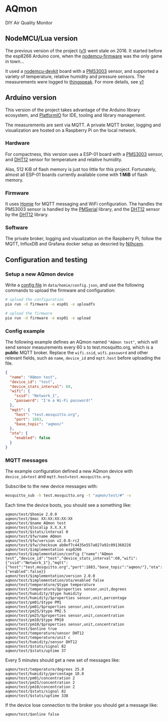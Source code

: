 # AQmon

DIY Air Quality Monitor

## NodeMCU/Lua version

The previous version of the project ([v1][]) went stale on 2016.
It started before the esp8266 Arduino core,
when the [nodemcu-firmware][] was the only game in town...

It used a [nodemcu-devkit][] board with a [PMS3003][] sensor,
and supported a variety of temperature, relative humidity and pressure sensors.
The measurements were logged to [thingspeak][].
For more details, see [v1][]

[v1]: https://github.com/avaldebe/AQmon/tree/v1
[nodemcu-devkit]:   https://github.com/nodemcu/nodemcu-devkit
[nodemcu-firmware]: https://github.com/nodemcu/nodemcu-firmware
[thingspeak]:       https://thingspeak.com
[PMS3003]: Documents/PMS3003_LOGOELE.pdf
[DHT12]: Documents/DHT12_Aosong.pdf

## Arduino version

This version of the project takes advantage of the Arduino library ecosystem, and [PlatformIO](https://platformio.org/)
for IDE, tooling and library management.

The measurements are sent via MQTT. A private MQTT broker,
logging and visualization are hosted on a Raspberry Pi on the local network.

### Hardware

For compactness, this version uses a
ESP-01 board with a [PMS3003][] sensor,
and [DHT12][] sensor for temperature and relative humidity.

Alas, 512 KiB of flash memory is just too little for this project.
Fortunately, almost all ESP-01 boards currently available come with **1 MiB** of flash memory.

### Firmware

It uses [Homie][] for MQTT messaging and WiFi configuration.
The  handles the PMS3003 sensor is handled by the [PMSerial][] library,
and the [DHT12][] sensor by the [DHT12][DHT12lib] library.

[Homie]: https://platformio.org/lib/show/555/Homie/installation
[PMSerial]: https:github.com/avaldebe/PMSerial.git
[DHT12lib]: https://platformio.org/lib/show/5554/DHT12

### Software

The private broker, logging and visualization on the Raspberry Pi,
follow the MQTT, InfluxDB and Grafana docker setup as descried by [Nilhcem][].

[Nilhcem]: http://nilhcem.com/iot/home-monitoring-with-mqtt-influxdb-grafana

## Configuration and testing

### Setup a new AQmon device

Write a [config file][config] in `data/homie/config.json`, and
use the following commands to upload the firmware and configuration:

```bash
# upload the configuration
pio run -d firmware -e esp01 -e uploadfs

# upload the firmware
pio run -d firmware -e esp01 -e upload
```

[config]: https://homieiot.github.io/homie-esp8266/docs/2.0.0/configuration/json-configuration-file/

### Config example

The following example defines an AQmon named `"AQmon test"`,
which will send sensor measurements every 60 s
to test.mosquitto.org, which is a **public** MQTT broker.
Replace the `wifi.ssid`, `wifi.password` and other relevant fields,
such as `name`, `device_id` and `mqtt.host` before uploading the file.

```json
{
  "name": "AQmon test",
  "device_id": "test",
  "device_stats_interval": 60,
  "wifi": {
    "ssid": "Network_1",
    "password": "I'm a Wi-Fi password!"
  },
  "mqtt": {
    "host": "test.mosquitto.org",
    "port": 1883,
    "base_topic": "aqmon/"
  },
  "ota": {
    "enabled": false
  }
}  
```

### MQTT messages

The example configuration defined a new AQmon device with `device_id=test` and `mqtt.host=test.mosquitto.org`.

Subscribe to the new device messages with:

```bash
mosquitto_sub -h test.mosquitto.org -t "aqmon/test/#" -v
```

Each time the device boots, you should see a something like:

```mqtt
aqmon/test/$homie 2.0.0
aqmon/test/$mac XX:XX:XX:XX:XX
aqmon/test/$name AQmon test
aqmon/test/$localip X.X.X.X
aqmon/test/$stats/interval 0
aqmon/test/$fw/name AQmon
aqmon/test/$fw/version v2.0.0-rc2
aqmon/test/$fw/checksum ab0ef7c4435e557a027a92c091360228
aqmon/test/$implementation esp8266
aqmon/test/$implementation/config {"name":"AQmon test","device_id":"test","device_stats_interval":60,"wifi":{"ssid":"Network_1"},"mqtt":{"host":"test.mosquitto.org","port":1883,"base_topic":"aqmon/"},"ota":{"enabled":false}}
aqmon/test/$implementation/version 2.0.0
aqmon/test/$implementation/ota/enabled false
aqmon/test/temperature/$type temperature
aqmon/test/temperature/$properties sensor,unit,degrees
aqmon/test/humidity/$type humidity
aqmon/test/humidity/$properties sensor,unit,percentage
aqmon/test/pm01/$type PM1
aqmon/test/pm01/$properties sensor,unit,concentration
aqmon/test/pm25/$type PM2.5
aqmon/test/pm25/$properties sensor,unit,concentration
aqmon/test/pm10/$type PM10
aqmon/test/pm10/$properties sensor,unit,concentration
aqmon/test/$online true
aqmon/test/temperature/sensor DHT12
aqmon/test/temperature/unit c
aqmon/test/humidity/sensor DHT12
aqmon/test/$stats/signal 82
aqmon/test/$stats/uptime 37
```

Every 5 minutes should get a new set of messages like:

```mqtt
aqmon/test/temperature/degrees 25.0
aqmon/test/humidity/percentage 10.0
aqmon/test/pm01/concentration 2
aqmon/test/pm25/concentration 2
aqmon/test/pm10/concentration 2
aqmon/test/$stats/signal 82
aqmon/test/$stats/uptime 338
```

If the device lose connection to the broker you should get a message like:

```mqtt
aqmon/test/$online false
```
